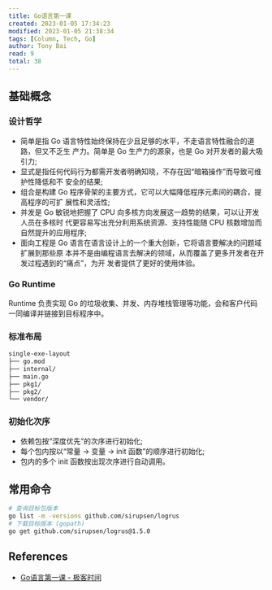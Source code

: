 ```yaml
---
title: Go语言第一课
created: 2023-01-05 17:34:23
modified: 2023-01-05 21:38:34
tags: [Column, Tech, Go]
author: Tony Bai
read: 9
total: 38
---
```


## 基础概念

### 设计哲学

- 简单是指 Go 语言特性始终保持在少且足够的水平，不走语言特性融合的道路，但又不乏生 产力。简单是 Go 生产力的源泉，也是 Go 对开发者的最大吸引力;
- 显式是指任何代码行为都需开发者明确知晓，不存在因“暗箱操作”而导致可维护性降低和不 安全的结果;
- 组合是构建 Go 程序骨架的主要方式，它可以大幅降低程序元素间的耦合，提高程序的可扩 展性和灵活性;
- 并发是 Go 敏锐地把握了 CPU 向多核方向发展这一趋势的结果，可以让开发人员在多核时 代更容易写出充分利用系统资源、支持性能随 CPU 核数增加而自然提升的应用程序;
- 面向工程是 Go 语言在语言设计上的一个重大创新，它将语言要解决的问题域扩展到那些原 本并不是由编程语言去解决的领域，从而覆盖了更多开发者在开发过程遇到的“痛点”，为开 发者提供了更好的使用体验。

### Go Runtime

Runtime 负责实现 Go 的垃圾收集、并发、内存堆栈管理等功能，会和客户代码一同编译并链接到目标程序中。

### 标准布局

```sh
single-exe-layout  
├── go.mod  
├── internal/
├── main.go 
├── pkg1/  
├── pkg2/  
└── vendor/
```

### 初始化次序

- 依赖包按“深度优先”的次序进行初始化; 
- 每个包内按以“常量 -> 变量 -> init 函数”的顺序进行初始化; 
- 包内的多个 init 函数按出现次序进行自动调用。

## 常用命令

```sh
# 查询目标包版本
go list -m -versions github.com/sirupsen/logrus
# 下载目标版本 (gopath)
go get github.com/sirupsen/logrus@1.5.0
```

## References

- [Go语言第一课 - 极客时间]()
